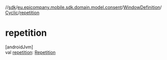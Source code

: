 //[sdk](../../../../index.md)/[eu.epicompany.mobile.sdk.domain.model.consent](../../index.md)/[WindowDefinition](../index.md)/[Cyclic](index.md)/[repetition](repetition.md)

# repetition

[androidJvm]\
val [repetition](repetition.md): [Repetition](../../-repetition/index.md)
